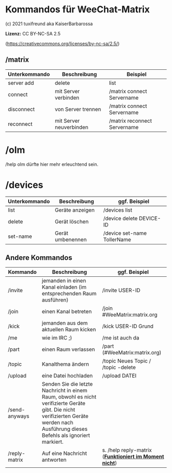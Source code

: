 # Kommandos für WeeChat-Matrix

(c) 2021 tuxifreund aka KaiserBarbarossa

**Lizenz:** CC BY-NC-SA 2.5

(https://creativecommons.org/licenses/by-nc-sa/2.5/)

## /matrix

| Unterkommando | Beschreibung | Beispiel |
| -------- | -------- | -------- |
| server add|delete|list|listfull  | Server hinzufügen/entfernen/auflisten | /matrix server add Servername example.org:123 |
| connect | mit Server verbinden | /matrix connect Servername |
| disconnect  | von Server trennen  | /matrix connect Servername  |
| reconnect  | mit Server neuverbinden | /matrix reconnect Servername  |

# /olm

/help olm dürfte hier mehr erleuchtend sein.

# /devices

| Unterkommando | Beschreibung | ggf. Beispiel  |
| --------  |  -------- |  -------- |
| list  | Geräte anzeigen  | /devices list  |
| delete  | Gerät löschen  | /device delete DEVICE-ID  |
| set-name  | Gerät umbenennen  | /device set-name TollerName  |

## Andere Kommandos

| Kommando  | Beschreibung  | ggf. Beispiel  |
| --------  | --------  | -------- |
| /invite  | jemanden in einen Kanal einladen (im entsprechenden Raum ausführen) | /invite USER-ID  |
| /join  | einen Kanal betreten  | /join #WeeMatrix:matrix.org  |
| /kick  | jemanden aus dem aktuellen Raum kicken  | /kick USER-ID Grund  |
| /me  | wie im IRC ;)  | /me ist auch da  |
| /part  | einen Raum verlassen  | /part (#WeeMatrix:matrix.org)  |
| /topic  | Kanalthema ändern  | /topic Neues Topic / /topic -delete  |
| /upload  | eine Datei hochladen  | /upload DATEI  |
| /send-anyways  | Senden Sie die letzte Nachricht in einem Raum, obwohl es nicht verifizierte Geräte gibt. Die nicht verifizierten Geräte werden nach Ausführung dieses Befehls als ignoriert markiert.  |   |
| /reply-matrix  | Auf eine Nachricht antworten  | s. /help reply-matrix  (**[Funktioniert im Moment nicht](https://github.com/poljar/weechat-matrix/issues/233)**)|
